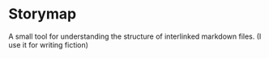 # Storymap

A small tool for understanding the structure of interlinked markdown files. (I use it for writing fiction)
